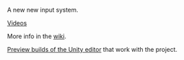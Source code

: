 A new new input system.

[Videos](https://www.youtube.com/playlist?list=PLXbAKDQVwztY0hyyeEy9gifk-ffkgoy_Y)

More info in the [wiki](https://github.com/Unity-Technologies/InputSystem/wiki).

[Preview builds of the Unity editor](http://beta.unity3d.com/download/4f520c3a3153/public_download.html) that work with the project.
